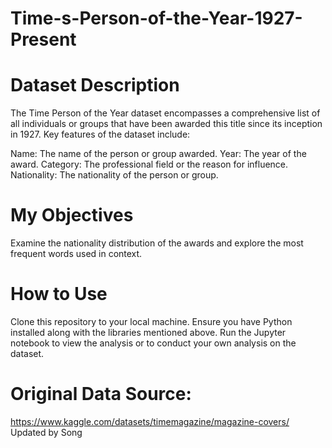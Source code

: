 # Time-s-Person-of-the-Year-1927-Present

# Dataset Description
The Time Person of the Year dataset encompasses a comprehensive list of all individuals or groups that have been awarded this title since its inception in 1927. Key features of the dataset include:

Name: The name of the person or group awarded.
Year: The year of the award.
Category: The professional field or the reason for influence.
Nationality: The nationality of the person or group.

# My Objectives
Examine the nationality distribution of the awards and explore the most frequent words used in context.

# How to Use
Clone this repository to your local machine.
Ensure you have Python installed along with the libraries mentioned above.
Run the Jupyter notebook to view the analysis or to conduct your own analysis on the dataset.

# Original Data Source:
https://www.kaggle.com/datasets/timemagazine/magazine-covers/
Updated by Song
